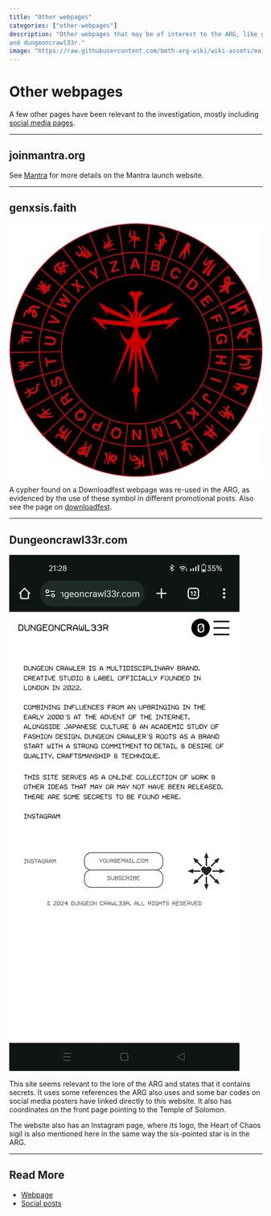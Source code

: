 ```yaml
---
title: "Other webpages"
categories: ["other-webpages"]
description: "Other webpages that may be of interest to the ARG, like genxsis.faith 
and dungeoncrawl33r."
image: "https://raw.githubusercontent.com/bmth-arg-wiki/wiki-assets/main/lore/genxsis.faith/cypher.png"
---
```

# Other webpages

A few other pages have been relevant to the investigation, mostly 
including [social media pages](socials).

***

## joinmantra.org

See [Mantra](lore/mantra) for more details on the Mantra launch website.

***

## genxsis.faith

![Cypher](https://raw.githubusercontent.com/bmth-arg-wiki/wiki-assets/main/lore/genxsis.faith/cypher.png)

A cypher found on a Downloadfest webpage was re-used in the ARG, as evidenced 
by the use of these symbol in different promotional posts. Also see the 
page on [downloadfest](lore/downloadfest).

***

## Dungeoncrawl33r.com

![Secrets to be found (about me page)](https://raw.githubusercontent.com/bmth-arg-wiki/wiki-assets/main/other-webpages/dungeoncrawler_secretstobefound.jpg)

This site seems relevant to the lore of the ARG and states that it contains secrets. 
It uses some references the ARG also uses and some bar codes on social media posters have linked 
directly to this website.
It also has coordinates on the front page pointing to the Temple of Solomon.

The website also has an Instagram page, where its logo, the Heart of Chaos sigil is also mentioned here in the 
same way the six-pointed star is in the ARG.

***

## Read More

- [Webpage](webpage)
- [Social posts](socials)